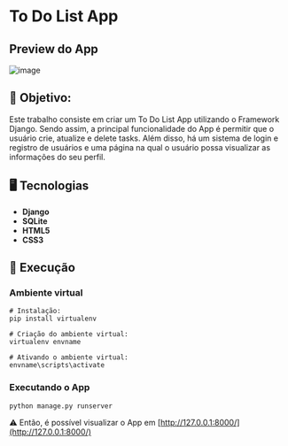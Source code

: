 # To Do List App

## Preview do App

![image](https://github.com/user-attachments/assets/e93cf9ae-5c55-4a0d-bbf5-9313260a1c27)

## 📖 Objetivo:

Este trabalho consiste em criar um To Do List App utilizando o Framework Django. Sendo assim, a principal funcionalidade do App é permitir que o usuário
crie, atualize e delete tasks. Além disso, há um sistema de login e registro de usuários e uma página na qual o usuário possa visualizar as informações do seu perfil.

## 🖥️ Tecnologias

- **Django**
- **SQLite**
- **HTML5**
- **CSS3**

## 🚀 Execução

### Ambiente virtual

```
# Instalação:
pip install virtualenv

# Criação do ambiente virtual:
virtualenv envname

# Ativando o ambiente virtual:
envname\scripts\activate
```

### Executando o App

```
python manage.py runserver
```

⚠️ Então, é possível visualizar o App em [http://127.0.0.1:8000/](http://127.0.0.1:8000/)
